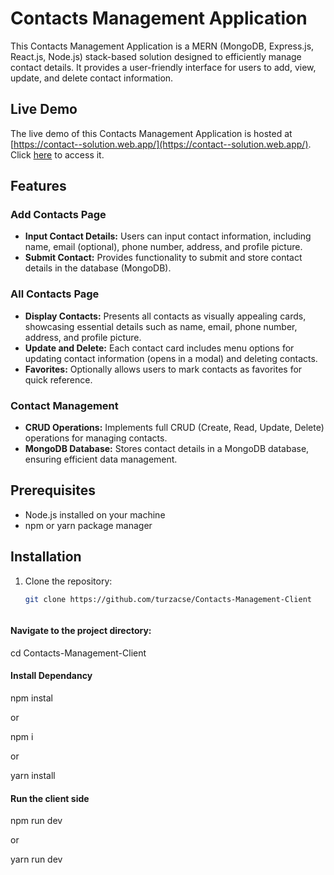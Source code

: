 # Contacts Management Application

This Contacts Management Application is a MERN (MongoDB, Express.js, React.js, Node.js) stack-based solution designed to efficiently manage contact details. It provides a user-friendly interface for users to add, view, update, and delete contact information.

## Live Demo

The live demo of this Contacts Management Application is hosted at [https://contact--solution.web.app/](https://contact--solution.web.app/). Click [here](https://contact--solution.web.app/) to access it.

## Features


### Add Contacts Page

- **Input Contact Details:** Users can input contact information, including name, email (optional), phone number, address, and profile picture.
- **Submit Contact:** Provides functionality to submit and store contact details in the database (MongoDB).

### All Contacts Page

- **Display Contacts:** Presents all contacts as visually appealing cards, showcasing essential details such as name, email, phone number, address, and profile picture.
- **Update and Delete:** Each contact card includes menu options for updating contact information (opens in a modal) and deleting contacts.
- **Favorites:** Optionally allows users to mark contacts as favorites for quick reference.

### Contact Management

- **CRUD Operations:** Implements full CRUD (Create, Read, Update, Delete) operations for managing contacts.
- **MongoDB Database:** Stores contact details in a MongoDB database, ensuring efficient data management.


## Prerequisites

- Node.js installed on your machine
- npm or yarn package manager

## Installation

1. Clone the repository:

   ```bash
   git clone https://github.com/turzacse/Contacts-Management-Client



#### Navigate to the project directory:

   cd Contacts-Management-Client

#### Install Dependancy

   npm instal 

   or

   npm i

   or 

   yarn install

#### Run the client side

   npm run dev

   or

   yarn run dev

